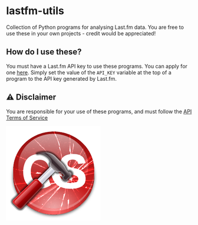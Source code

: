 # lastfm-utils
Collection of Python programs for analysing Last.fm data. You are free to use these in your own projects - credit would be appreciated!

## How do I use these?
You must have a Last.fm API key to use these programs. You can apply for one [here](https://www.last.fm/api/account/create). Simply set the value of the `API_KEY` variable at the top of a program to the API key generated by Last.fm.

## ⚠ Disclaimer
You are responsible for your use of these programs, and must follow the [API Terms of Service](https://www.last.fm/api/tos)

![Last.fm logo being hit with a hammer and smashing](https://github.com/duh/lastfm-utils/blob/main/img/lastfm-utils.png)
